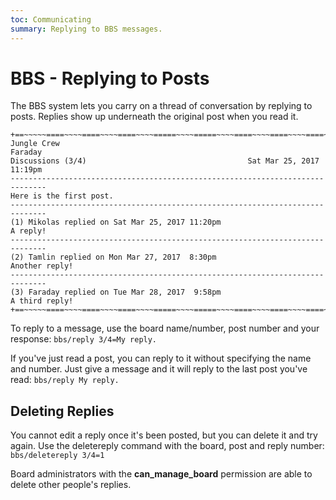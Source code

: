 ```yaml
---
toc: Communicating
summary: Replying to BBS messages.
---
```

# BBS - Replying to Posts

The BBS system lets you carry on a thread of conversation by replying to posts.  Replies show up underneath the original post when you read it.

    +==~~~~~====~~~~====~~~~====~~~~=====~~~~=====~~~~====~~~~====~~~~====~~~~~==+          
    Jungle Crew                                                           Faraday           
    Discussions (3/4)                                    Sat Mar 25, 2017 11:19pm           
    ------------------------------------------------------------------------------          
    Here is the first post.          
    ------------------------------------------------------------------------------          
    (1) Mikolas replied on Sat Mar 25, 2017 11:20pm         
    A reply!           
    ------------------------------------------------------------------------------          
    (2) Tamlin replied on Mon Mar 27, 2017  8:30pm          
    Another reply!       
    ------------------------------------------------------------------------------          
    (3) Faraday replied on Tue Mar 28, 2017  9:58pm         
    A third reply!   
    +==~~~~~====~~~~====~~~~====~~~~=====~~~~=====~~~~====~~~~====~~~~====~~~~~==+ 

To reply to a message, use the board name/number, post number and your response: `bbs/reply 3/4=My reply.`

If you've just read a post, you can reply to it without specifying the name and number.  Just give a message and it will reply to the last post you've read: `bbs/reply My reply.`

## Deleting Replies

You cannot edit a reply once it's been posted, but you can delete it and try again.  Use the deletereply command with the board, post and reply number:  `bbs/deletereply 3/4=1`

Board administrators with the **can\_manage\_board** permission are able to delete other people's replies.
